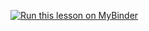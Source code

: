 [![Run this lesson on MyBinder](https://mybinder.org/badge_logo.svg)](https://mybinder.org/v2/gh/NOC-OI/python-intro-schools/binder)
